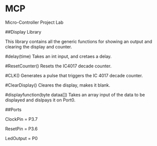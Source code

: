# MCP
Micro-Controller Project Lab


##Display Library

This library contains all the generic functions for showing an output and clearing the display and counter.

#delay(time)
Takes an int input, and cretaes a delay.

#ResetCounter()
Resets the IC4017 decade counter.

#CLK()
Generates a pulse that triggers the IC 4017 decade counter.

#ClearDisplay()
Cleares the display, makes it blank.

#displayfunction(byte dataa[])
Takes an array input of the data to be displayed and dislpays it on Port0.

##Ports

ClockPin = P3.7

ResetPin = P3.6

LedOutput = P0



